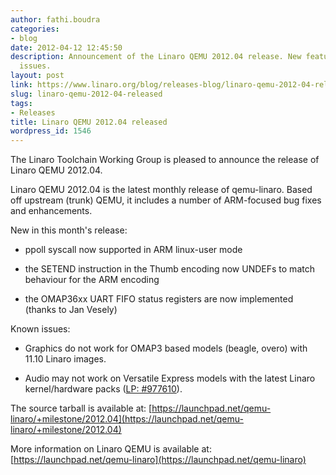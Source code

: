 ```yaml
---
author: fathi.boudra
categories:
- blog
date: 2012-04-12 12:45:50
description: Announcement of the Linaro QEMU 2012.04 release. New features and known
  issues.
layout: post
link: https://www.linaro.org/blog/releases-blog/linaro-qemu-2012-04-released/
slug: linaro-qemu-2012-04-released
tags:
- Releases
title: Linaro QEMU 2012.04 released
wordpress_id: 1546
---
```


The Linaro Toolchain Working Group is pleased to announce the release of Linaro QEMU 2012.04.

Linaro QEMU 2012.04 is the latest monthly release of qemu-linaro. Based off upstream (trunk) QEMU, it includes a number of ARM-focused bug fixes and enhancements.

New in this month's release:

  * ppoll syscall now supported in ARM linux-user mode

  * the SETEND instruction in the Thumb encoding now UNDEFs to match behaviour for the ARM encoding

  * the OMAP36xx UART FIFO status registers are now implemented (thanks to Jan Vesely)

Known issues:

  * Graphics do not work for OMAP3 based models (beagle, overo) with 11.10 Linaro images.

  * Audio may not work on Versatile Express models with the latest Linaro kernel/hardware packs ([LP: #977610](http://bugs.launchpad.net/bugs/977610)).

The source tarball is available at:
[https://launchpad.net/qemu-linaro/+milestone/2012.04](https://launchpad.net/qemu-linaro/+milestone/2012.04)

More information on Linaro QEMU is available at:
[https://launchpad.net/qemu-linaro](https://launchpad.net/qemu-linaro)